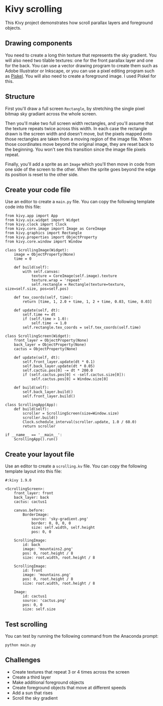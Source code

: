 # Kivy scrolling

This Kivy project demonstrates how scroll parallax layers and foreground objects.

## Drawing components

You need to create a long thin texture that represents the sky gradient. You will also need two tilable textures: one for the front parallax layer and one for the back. You can use a vector drawing program to create them such as Adobe Illustrator or Inkscape, or you can use a pixel editing program such as [Piskel](http://www.piskelapp.com/). You will also need to create a foreground image. I used Piskel for this.

## Structure

First you'll draw a full screen `Rectangle`, by stretching the single pixel bitmap sky gradiant across the whole screen. 

Then you'll make two full screen width rectangles, and you'll assume that the texture repeats twice across this width. In each case the rectangle drawn is the screen width and doesn't move, but the pixels mapped onto those rectangles are taken from a moving region of the image file. When those coordinates move beyond the original image, they are reset back to the beginning. You won't see this transition since the image file pixels repeat.

Finally, you'll add a sprite as an `Image` which you'll then move in code from one side of the screen to the other. When the sprite goes beyond the edge its position is reset to the other side.

## Create your code file

Use an editor to create a `main.py` file. You can copy the following template code into this file:

~~~
from kivy.app import App
from kivy.uix.widget import Widget
from kivy.clock import Clock
from kivy.core.image import Image as CoreImage
from kivy.graphics import Rectangle
from kivy.properties import ObjectProperty
from kivy.core.window import Window

class ScrollingImage(Widget):
    image = ObjectProperty(None)
    time = 0
    
    def build(self):
        with self.canvas:
            texture = CoreImage(self.image).texture
            texture.wrap = 'repeat'
            self.rectangle = Rectangle(texture=texture, size=self.size, pos=self.pos)
            
    def tex_coords(self, time):
        return [time, 1, 2.0 + time, 1, 2 + time, 0.03, time, 0.03]
            
    def update(self, dt):
        self.time += dt
        if (self.time > 1.0):
            self.time -= 1.0
        self.rectangle.tex_coords = self.tex_coords(self.time)
        
class ScrollingScreen(Widget):
    front_layer = ObjectProperty(None)
    back_layer = ObjectProperty(None)
    cactus = ObjectProperty(None)
    
    def update(self, dt):
        self.front_layer.update(dt * 0.1)
        self.back_layer.update(dt * 0.05)
        self.cactus.pos[0] -= dt * 200.0
        if (self.cactus.pos[0] < -self.cactus.size[0]):
            self.cactus.pos[0] = Window.size[0]
        
    def build(self):
        self.back_layer.build()
        self.front_layer.build()

class ScrollingApp(App):
    def build(self):
        scroller = ScrollingScreen(size=Window.size)
        scroller.build()
        Clock.schedule_interval(scroller.update, 1.0 / 60.0)
        return scroller

if __name__ == '__main__':
    ScrollingApp().run()
~~~

## Create your layout file

Use an editor to create a `scrolling.kv` file. You can copy the following template layout into this file:
~~~
#:kivy 1.9.0

<ScrollingScreen>:
    front_layer: front
    back_layer: back
    cactus: cactus1

    canvas.before:
        BorderImage:
            source: 'sky-gradient.png'
            border: 0, 0, 0, 0
            size: self.width, self.height
            pos: 0, 0
            
    ScrollingImage:
        id: back
        image: 'mountains2.png'
        pos: 0, root.height / 8
        size: root.width, root.height / 8

    ScrollingImage:
        id: front
        image: 'mountains.png'
        pos: 0, root.height / 8
        size: root.width, root.height / 8

    Image:
        id: cactus1
        source: 'cactus.png'
        pos: 0, 0
        size: self.size
~~~

## Test scrolling

You can test by running the following command from the Anaconda prompt:
~~~
python main.py
~~~

## Challenges

* Create textures that repeat 3 or 4 times across the screen
* Create a third layer
* Make additional foreground objects
* Create foreground objects that move at different speeds
* Add a sun that rises
* Scroll the sky gradient
